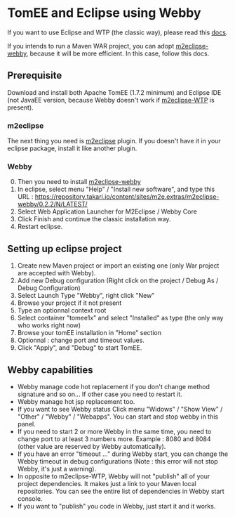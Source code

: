 # TomEE and Eclipse using Webby

If you want to use Eclipse and WTP (the classic way), please read this [docs](http://openejb.apache.org/tomee-and-eclipse.html).

If you intends to run a Maven WAR project, you can adopt [m2eclipse-webby](https://github.com/tesla/m2eclipse-webby), because it will be more efficient. In this case, follow this docs.

## Prerequisite
Download and install both Apache TomEE (1.7.2 minimum) and Eclipse IDE (not JavaEE version, because Webby doesn't work if [m2eclipse-WTP](https://www.eclipse.org/m2e-wtp/) is present).

### m2eclipse
The next thing you need is [m2eclipse](http://www.eclipse.org/m2e/) plugin.
If you doesn't have it in your eclipse package, install it like another plugin.

### Webby
0. Then you need to install [m2eclipse-webby](https://github.com/tesla/m2eclipse-webby)
1. In eclipse, select menu "Help" / "Install new software", and type this URL : https://repository.takari.io/content/sites/m2e.extras/m2eclipse-webby/0.2.2/N/LATEST/
2. Select Web Application Launcher for M2Eclipse / Webby Core
3. Click Finish and continue the classic installation way.
4. Restart eclipse.

## Setting up eclipse project
1. Create new Maven project or import an existing one (only War project are accepted with Webby).
2. Add new Debug configuration (Right click on the project / Debug As / Debug Configuration)
3. Select Launch Type "Webby", right click "New"
4. Browse your project if it not present
5. Type an optionnal context root
6. Select container "tomee1x" and select "Installed" as type (the only way who works right now)
7. Browse your tomEE installation in "Home" section
8. Optionnal : change port and timeout values.
9. Click "Apply", and "Debug" to start TomEE.

## Webby capabilities
* Webby manage code hot replacement if you don't change method signature and so on... If other case you need to restart it.
* Webby manage hot jsp replacement too.
* If you want to see Webby status Click menu "Widows" / "Show View" / "Other" / "Webby" / "Webapps". You can start and stop webby in this panel.
* If you need to start 2 or more Webby in the same time, you need to change port to at least 3 numbers more. Example : 8080 and 8084 (other value are reserved by Webby automatically).
* If you have an error "timeout ..." during Webby start, you can change the Webby timeout in debug configurations (Note : this error will not stop Webby, it's just a warning).
* In opposite to m2eclipse-WTP, Webby will not "publish" all of your project dependencies. It makes just a link to your Maven local repositories. You can see the entire list of dependencies in Webby start console.
* If you want to "publish" you code in Webby, just start it and it works.
